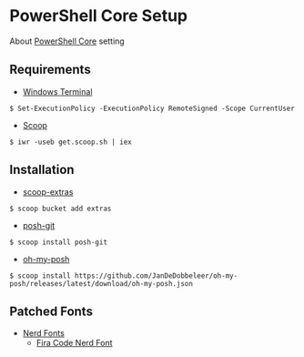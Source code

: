 # PowerShell Core Setup

About [PowerShell Core](https://github.com/PowerShell/PowerShell) setting

## Requirements

- [Windows Terminal](https://github.com/microsoft/terminal)

```shell
$ Set-ExecutionPolicy -ExecutionPolicy RemoteSigned -Scope CurrentUser
```

- [Scoop](https://github.com/lukesampson/scoop)

```shell
$ iwr -useb get.scoop.sh | iex
```

## Installation

- [scoop-extras](https://github.com/lukesampson/scoop-extras)

```shell
$ scoop bucket add extras
```

- [posh-git](https://github.com/dahlbyk/posh-git)

```shell
$ scoop install posh-git
```

- [oh-my-posh](https://github.com/JanDeDobbeleer/oh-my-posh)

```shell
$ scoop install https://github.com/JanDeDobbeleer/oh-my-posh/releases/latest/download/oh-my-posh.json
```

## Patched Fonts

- [Nerd Fonts](https://github.com/ryanoasis/nerd-fonts)
  - [Fira Code Nerd Font](https://github.com/ryanoasis/nerd-fonts/blob/master/patched-fonts/FiraCode/Medium/complete/Fira%20Code%20Medium%20Nerd%20Font%20Complete%20Mono%20Windows%20Compatible.ttf)

